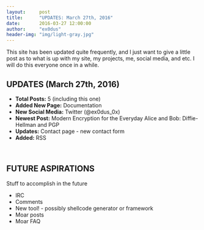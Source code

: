 ```yaml
---
layout:     post
title:      "UPDATES: March 27th, 2016"
date:       2016-03-27 12:00:00
author:     "ex0dus"
header-img: "img/light-gray.jpg"
---
```



<p> This site has been updated quite frequently, and I just want to give a little post as to what is up with my site, my projects, me, social media, and etc. I will do this everyone once in a while. </p>

<h2 class="section-heading"> UPDATES (March 27th, 2016) </h2>	
<ul>
	<li><b>Total Posts:</b> 5 (including this one) </li>
	<li><b>Added New Page:</b> Documentation</li>
	<li><b>New Social Media:</b> Twitter (@ex0dus_0x)</li>
	<li><b>Newest Post:</b> Modern Encryption for the Everyday Alice and Bob: Diffie-Hellman and PGP</li>
	<li><b>Updates:</b> Contact page - new contact form </li>
	<li><b>Added:</b> RSS </li>
</ul>
<br>
<h2 class="section-heading"> FUTURE ASPIRATIONS </h2>
<p> Stuff to accomplish in the future </p>
<ul>
	<li>IRC</li>
	<li>Comments</li>
	<li> New tool! - possibly shellcode generator or framework	</li>
	<li> Moar posts </li>
	<li> Moar FAQ </li>
</ul>	


